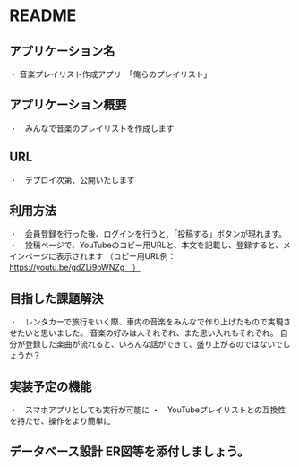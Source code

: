 # README

## アプリケーション名
・ 音楽プレイリスト作成アプリ　「俺らのプレイリスト」

## アプリケーション概要
・　みんなで音楽のプレイリストを作成します

## URL
・　デプロイ次第、公開いたします

## 利用方法
・　会員登録を行った後、ログインを行うと、「投稿する」ボタンが現れます。
・　投稿ページで、YouTubeのコピー用URLと、本文を記載し、登録すると、メインページに表示されます
（コピー用URL例：　https://youtu.be/gdZLi9oWNZg　）

## 目指した課題解決
・　レンタカーで旅行をいく際、車内の音楽をみんなで作り上げたもので実現させたいと思いました。
音楽の好みは人それぞれ、また思い入れもそれぞれ。
自分が登録した楽曲が流れると、いろんな話ができて、盛り上がるのではないでしょうか？

## 実装予定の機能
・　スマホアプリとしても実行が可能に
・　YouTubeプレイリストとの互換性を持たせ、操作をより簡単に

## データベース設計	ER図等を添付しましょう。
